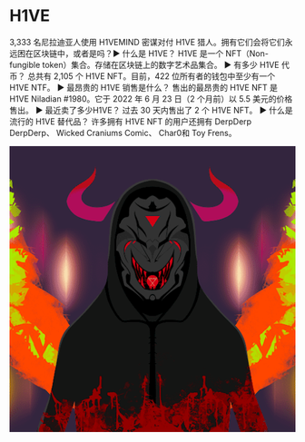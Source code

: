 # H1VE

3,333 名尼拉迪亚人使用 H1VEMIND 密谋对付 H1VE 猎人。拥有它们会将它们永远困在区块链中，或者是吗？▶ 什么是 H1VE？
H1VE 是一个 NFT（Non-fungible token）集合。存储在区块链上的数字艺术品集合。
▶ 有多少 H1VE 代币？
总共有 2,105 个 H1VE NFT。目前，422 位所有者的钱包中至少有一个 H1VE NTF。
▶ 最昂贵的 H1VE 销售是什么？
售出的最昂贵的 H1VE NFT 是 H1VE Niladian #1980。它于 2022 年 6 月 23 日（2 个月前）以 5.5 美元的价格售出。
▶ 最近卖了多少H1VE？
过去 30 天内售出了 2 个 H1VE NFT。
▶ 什么是流行的 H1VE 替代品？
许多拥有 H1VE NFT 的用户还拥有 DerpDerp DerpDerp、 Wicked Craniums Comic、 Char0和 Toy Frens。

![NFT](unnamed.png)
